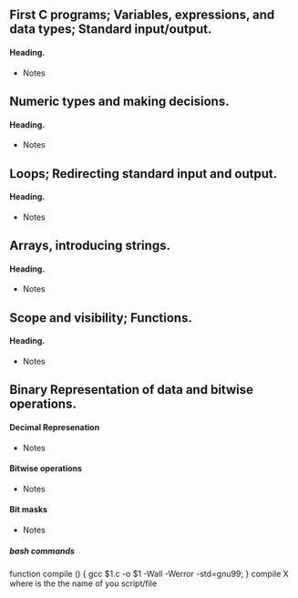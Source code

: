 ## First C programs; Variables, expressions, and data types; Standard input/output.

#### Heading.
- Notes

## Numeric types and making decisions.
#### Heading.
- Notes


## Loops; Redirecting standard input and output.
#### Heading.
- Notes


## Arrays, introducing strings.
#### Heading.
- Notes


## Scope and visibility; Functions.
#### Heading.
- Notes


## Binary Representation of data and bitwise operations.
#### Decimal Represenation
- Notes

#### Bitwise operations
- Notes

#### Bit masks
- Notes


##### bash commands
function compile () { gcc $1.c -o $1 -Wall -Werror -std=gnu99; }
compile X where is the the name of you script/file
